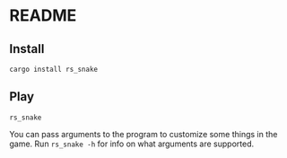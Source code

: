 # README #

## Install ##

`cargo install rs_snake`

## Play ##

`rs_snake`

You can pass arguments to the program to customize some things in the game. Run `rs_snake -h` for info on what arguments are supported.
